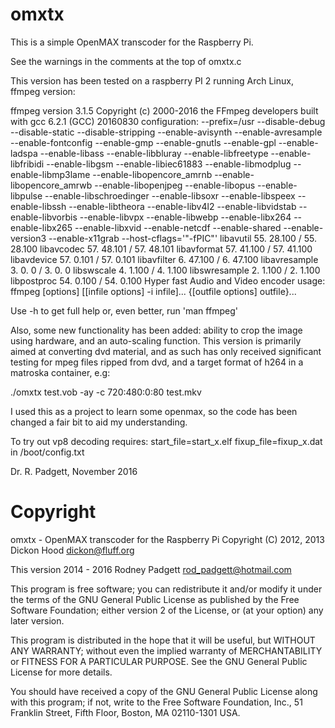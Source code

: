 omxtx
=====

This is a simple OpenMAX transcoder for the Raspberry Pi.

See the warnings in the comments at the top of omxtx.c

This version has been tested on a raspberry PI 2 running Arch Linux, ffmpeg version:

ffmpeg version 3.1.5 Copyright (c) 2000-2016 the FFmpeg developers
  built with gcc 6.2.1 (GCC) 20160830
  configuration: --prefix=/usr --disable-debug --disable-static --disable-stripping --enable-avisynth --enable-avresample --enable-fontconfig --enable-gmp --enable-gnutls --enable-gpl --enable-ladspa --enable-libass --enable-libbluray --enable-libfreetype --enable-libfribidi --enable-libgsm --enable-libiec61883 --enable-libmodplug --enable-libmp3lame --enable-libopencore_amrnb --enable-libopencore_amrwb --enable-libopenjpeg --enable-libopus --enable-libpulse --enable-libschroedinger --enable-libsoxr --enable-libspeex --enable-libssh --enable-libtheora --enable-libv4l2 --enable-libvidstab --enable-libvorbis --enable-libvpx --enable-libwebp --enable-libx264 --enable-libx265 --enable-libxvid --enable-netcdf --enable-shared --enable-version3 --enable-x11grab --host-cflags='"-fPIC"'
  libavutil      55. 28.100 / 55. 28.100
  libavcodec     57. 48.101 / 57. 48.101
  libavformat    57. 41.100 / 57. 41.100
  libavdevice    57.  0.101 / 57.  0.101
  libavfilter     6. 47.100 /  6. 47.100
  libavresample   3.  0.  0 /  3.  0.  0
  libswscale      4.  1.100 /  4.  1.100
  libswresample   2.  1.100 /  2.  1.100
  libpostproc    54.  0.100 / 54.  0.100
Hyper fast Audio and Video encoder
usage: ffmpeg [options] [[infile options] -i infile]... {[outfile options] outfile}...

Use -h to get full help or, even better, run 'man ffmpeg'

Also, some new functionality has been added: ability to crop the image using hardware, and an
auto-scaling function. This version is primarily aimed at converting dvd material,
and as such has only received significant testing for mpeg files ripped from dvd, and a target
format of h264 in a matroska container, e.g:

./omxtx test.vob -ay -c 720:480:0:80 test.mkv

I used this as a project to learn some openmax, so the code has been changed a fair bit to aid
my understanding.

To try out vp8 decoding requires:
            start_file=start_x.elf
            fixup_file=fixup_x.dat
in /boot/config.txt
            
Dr. R. Padgett, November 2016

Copyright
=========

omxtx - OpenMAX transcoder for the Raspberry Pi
Copyright (C) 2012, 2013 Dickon Hood <dickon@fluff.org>

This version 2014 - 2016 Rodney Padgett <rod_padgett@hotmail.com>

This program is free software; you can redistribute it and/or modify
it under the terms of the GNU General Public License as published by
the Free Software Foundation; either version 2 of the License, or
(at your option) any later version.

This program is distributed in the hope that it will be useful,
but WITHOUT ANY WARRANTY; without even the implied warranty of
MERCHANTABILITY or FITNESS FOR A PARTICULAR PURPOSE.  See the
GNU General Public License for more details.

You should have received a copy of the GNU General Public License along
with this program; if not, write to the Free Software Foundation, Inc.,
51 Franklin Street, Fifth Floor, Boston, MA 02110-1301 USA.
